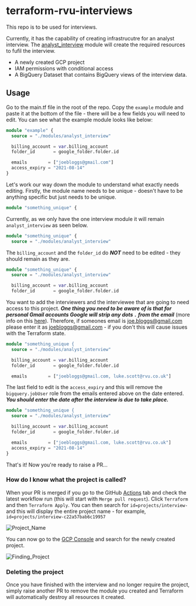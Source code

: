 # terraform-rvu-interviews

This repo is to be used for interviews. 

Currently, it has the capability of creating infrastrucutre for an analyst interview. The [analyst_interview](https://github.com/uswitch/terraform-rvu-interviews) module will create the required resources to fufil the interview.

* A newly created GCP project
* IAM permissions with conditional access
* A BigQuery Dataset that contains BigQuery views of the interview data.

## Usage

Go to the main.tf file in the root of the repo. Copy the `example` module and paste it at the bottom of the file - there will be a few fields you will need to edit. You can see what the example module looks like below:

```terraform
module "example" {
  source = "./modules/analyst_interview"

  billing_account = var.billing_account
  folder_id       = google_folder.folder.id

  emails        = ["joebloggs@gmail.com"]
  access_expiry = "2021-08-14"
}
```
Let's work our way down the module to understand what exactly needs editing. 
Firstly, the module name needs to be unique - doesn't have to be anything specific but just needs to be unique. 
```terraform
module "something_unique" {
```
Currently, as we only have the one interview module it will remain `analyst_interview` as seen below. 
```terraform
module "something_unique" {
  source = "./modules/analyst_interview"
```
The `billing_account` and the `folder_id` do ***NOT*** need to be edited - they should remain as they are.
```terraform
module "something_unique" {
  source = "./modules/analyst_interview"

  billing_account = var.billing_account
  folder_id       = google_folder.folder.id
```  
You want to add the interviewers and the interviewee that are going to need access to this project. ***One thing you need to be aware of is that for personal Gmail accounts Google will strip any dots `.` from the email*** (more info on this [here](https://support.google.com/mail/answer/7436150?hl=en-GB)). Therefore, if someones email is joe.bloggs@gmail.com please enter it as joebloggs@gmail.com - if you don't this will cause issues with the Terraform state.
```terraform
module "something_unique {
  source = "./modules/analyst_interview"

  billing_account = var.billing_account
  folder_id       = google_folder.folder.id

  emails        = ["joebloggs@gmail.com, luke.scott@rvu.co.uk"]
```
The last field to edit is the `access_expiry` and this will remove the `bigquery.jobUser` role from the emails entered above on the date entered. ***You should enter the date after the interview is due to take place.*** 
```terraform
module "something_unique {
  source = "./modules/analyst_interview"

  billing_account = var.billing_account
  folder_id       = google_folder.folder.id

  emails        = ["joebloggs@gmail.com, luke.scott@rvu.co.uk"]
  access_expiry = "2021-08-14"
}
```
That's it! Now you're ready to raise a PR...

### How do I know what the project is called?
When your PR is merged if you go to the GitHub [Actions](https://github.com/uswitch/terraform-rvu-interviews/actions) tab and check the latest workflow run (this will start with `Merge pull request`). Click `Terraform` and then `Terraform Apply`. You can then search for `id=projects/interview-` and this will display the entire project name - for example, `id=projects/interview-c22a57bab6c19957`

![Project_Name](https://user-images.githubusercontent.com/53513983/135068843-c84b7948-5858-4ff2-a501-49cdf5a44aba.gif)


You can now go to the [GCP Console](https://console.cloud.google.com/) and search for the newly created project.

![Finding_Project](https://user-images.githubusercontent.com/53513983/135069011-d4f269ce-0781-4756-aba1-ec3ba845bcd1.gif)

### Deleting the project

Once you have finished with the interview and no longer require the project, simply raise another PR to remove the module you created and Terraform will automatically destroy all resources it created. 
